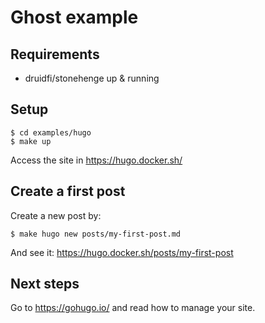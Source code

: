 # Ghost example

## Requirements

- druidfi/stonehenge up & running

## Setup

```
$ cd examples/hugo
$ make up
```

Access the site in https://hugo.docker.sh/

## Create a first post

Create a new post by:

```
$ make hugo new posts/my-first-post.md
```

And see it: https://hugo.docker.sh/posts/my-first-post

## Next steps

Go to https://gohugo.io/ and read how to manage your site.
